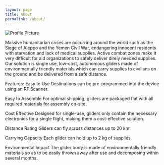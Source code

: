 ```yaml
---
layout: page
title: About
permalink: /about/
---
```


<img src="{{ site.baseurl }}/assets/profile-placeholder.gif" title="Profile Picture" class="profile">

Massive humanitarian crises are occurring around the world such as the Siege of Aleppo and the Yemen Civil War, endangering innocent residents with starvation and lack of medical supplies. Active combat zones make it very difficult for aid organizations to safely deliver direly needed supplies. Our solution is single use, low-cost, autonomous gliders made of environmentally friendly materials which can carry supplies to civilians on the ground and be delivered from a safe distance.

Features:
Easy to Use
Destinations can be pre-programmed into the device using an RF Scanner.

Easy to Assemble
For optimal shipping, gliders are packaged flat with all required materials for assembly on-site.

Cost Effective
Designed for single-use, gliders only contain the necessary electronics for a single flight, making them a cost-effective solution.

Distance Rating
Gliders can fly across distances up to 20 km.

Carrying Capacity
Each glider can hold up to 2 kg of supplies.

Environmental Impact
The glider body is made of environmentally friendly materials so as to be easily thrown away after use and decomposing within several months.
